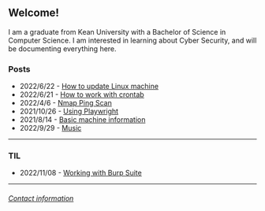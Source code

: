 ## Welcome\!

I am a graduate from Kean University with a Bachelor of Science in Computer Science. I am interested in learning about Cyber Security, and will be documenting everything here.

### **Posts**

- 2022/6/22 - [How to update Linux machine](/blog_posts/pc_maintenance.md)
- 2022/6/21 - [How to work with crontab](/blog_posts/cron_jobs.md)
- 2022/4/6 - [Nmap Ping Scan](/blog_posts/nmap_ping_scan.md)
- 2021/10/26 - [Using Playwright](/blog_posts/using_playwright.md)
- 2021/8/14 - [Basic machine information](/blog_posts/machine_info.md)
- 2022/9/29 - [Music](/blog_posts/music_lists/musicLists.md)

---
 
### **TIL**

- 2022/11/08 - [Working with Burp Suite](/posts/TIL/working_with_burp_suite.md) 

---

###### [Contact information](contact.md)